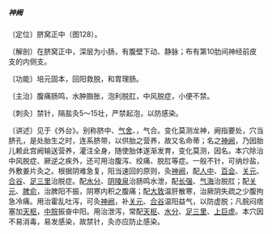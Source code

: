 ##### 神阙

〔定位〕脐窝正中（图128）。

〔解剖〕在脐窝正中，深层为小肠，有腹壁下动、静脉；布有第10肋间神经前皮支的内侧支。

〔功能〕培元固本，回阳救脱，和胃理肠。

〔主治〕腹痛肠鸣，水肿臌胀，泡利脱肛，中风脱症，小便不禁。

〔刺灸〕禁针，隔盐灸5〜15壮，严禁起泡，以防感染。

〔讲述〕见于《外台》。别称脐中、[气舍](https://www.gmzyjc.com/read/zjs/zjs3.1.1-3-0.1.3.3.11.md)、，气合。变化莫测龙神，阙指要处，穴当脐孔，是处胎生之时，连系脐带，以供胎之营养，故又名命蒂；名之[神阙](https://www.gmzyjc.com/read/zjs/zjs3.2.1-0.1.1.3.7.md)，乃因胎儿赖此宫阙输送营养，灌注全身，随使胎体遂渐发育，变化莫测，因名。本穴除治中风脱症、厥逆之疾外，还可用治腹泻、绞痛、脱肛等症。一般不针，可纳炒盐，外敷姜片灸之。根据阴难急复，阳当速回的原则，灸[神阙](https://www.gmzyjc.com/read/zjs/zjs3.2.1-0.1.1.3.7.md)，配[人中](https://www.gmzyjc.com/read/zjs/zjs3.2.2-0.0.1.3.26.md)、[百会](https://www.gmzyjc.com/read/zjs/zjs3.2.2-0.0.1.3.20.md)、[关元](https://www.gmzyjc.com/read/zjs/zjs3.2.1-0.1.1.3.4.md)、[合谷](https://www.gmzyjc.com/read/zjs/zjs3.1.1-3-0.1.2.3.4.md)、[足三里](https://www.gmzyjc.com/read/zjs/zjs3.1.1-3-0.1.3.3.36.md)治脱症。配[水分](https://www.gmzyjc.com/read/zjs/zjs3.2.1-0.1.1.3.8.md)、[阴陵泉](https://www.gmzyjc.com/read/zjs/zjs3.1.4-6-0.0.1.3.9.md)治肠鸣水泄，配[长强](https://www.gmzyjc.com/read/zjs/zjs3.2.2-0.0.1.3.1.md)、[气海](https://www.gmzyjc.com/read/zjs/zjs3.2.1-0.1.1.3.6.md)治脱肛；配[关元](https://www.gmzyjc.com/read/zjs/zjs3.2.1-0.1.1.3.4.md)、[脾俞](https://www.gmzyjc.com/read/zjs/zjs3.1.7-8-0.0.1.3.20.md)，治脾阳不振，阴寒内积之腹痛；配[大敦](https://www.gmzyjc.com/read/zjs/zjs3.1.9-12-0.0.4.3.1.md)温肝散寒，治厥阴失疏之少腹拘急冷痛。用治霍乱吐泻，可灸[神阙](https://www.gmzyjc.com/read/zjs/zjs3.2.1-0.1.1.3.7.md)，补[关元](https://www.gmzyjc.com/read/zjs/zjs3.2.1-0.1.1.3.4.md)、[合谷](https://www.gmzyjc.com/read/zjs/zjs3.1.1-3-0.1.2.3.4.md)温阳益气，以防虚脱；凡脘闷痞塞加[天枢](https://www.gmzyjc.com/read/zjs/zjs3.1.1-3-0.1.3.3.25.md)，[中脘](https://www.gmzyjc.com/read/zjs/zjs3.2.1-0.1.1.3.11.md)振奋中阳。用治泄泻，常配[天枢](https://www.gmzyjc.com/read/zjs/zjs3.1.1-3-0.1.3.3.25.md)、[水分](https://www.gmzyjc.com/read/zjs/zjs3.2.1-0.1.1.3.8.md)、[足三里](https://www.gmzyjc.com/read/zjs/zjs3.1.1-3-0.1.3.3.36.md)、[上巨虚](https://www.gmzyjc.com/read/zjs/zjs3.1.1-3-0.1.3.3.37.md)。本穴因不易消毒，易发感染，故禁针，灸亦应防止感染。
